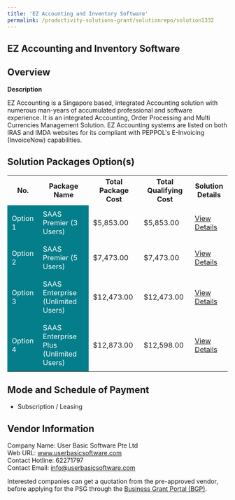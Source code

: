 ```yaml
---
title: 'EZ Accounting and Inventory Software'
permalink: /productivity-solutions-grant/solutionrepo/solution1332
---
```


## EZ Accounting and Inventory Software

## Overview

**Description**

EZ Accounting is a Singapore based, integrated Accounting solution with numerous man-years of accumulated professional and software experience. It is an integrated Accounting, Order Processing and Multi Currencies Management Solution.  EZ Accounting systems are listed on both IRAS and IMDA websites for its compliant with PEPPOL's E-Invoicing (InvoiceNow) capabilities.

## Solution Packages Option(s)

<table>
<tr>
<th><b>No.</b></th>
<th><b>Package Name</b></th>
<th><b>Total Package Cost</b></th>
<th><b>Total Qualifying Cost</b></th>
<th><b>Solution Details</b></th>
</tr>
<tr>
<td style='padding: 10px; background-color: #037E8A; color: #FFFFFF;'>Option 1</td>
<td style='padding: 10px; background-color: #037E8A; color: #FFFFFF;'>SAAS Premier (3 Users)</td>
<td style='padding: 10px;'>$5,853.00</td>
<td style='padding: 10px;'>$5,853.00</td>
<td style='padding: 10px;'><a href='/images/psg/User_Basic_Desensitised_Annex_3_Part_2.pdf' target='_blank'>View Details</a></td>
</tr>
<tr>
<td style='padding: 10px; background-color: #037E8A; color: #FFFFFF;'>Option 2</td>
<td style='padding: 10px; background-color: #037E8A; color: #FFFFFF;'>SAAS Premier (5 Users)</td>
<td style='padding: 10px;'>$7,473.00</td>
<td style='padding: 10px;'>$7,473.00</td>
<td style='padding: 10px;'><a href='/images/psg/User_Basic_Desensitised_Annex_3_Part_3.pdf' target='_blank'>View Details</a></td>
</tr>
<tr>
<td style='padding: 10px; background-color: #037E8A; color: #FFFFFF;'>Option 3</td>
<td style='padding: 10px; background-color: #037E8A; color: #FFFFFF;'>SAAS Enterprise (Unlimited Users)</td>
<td style='padding: 10px;'>$12,473.00</td>
<td style='padding: 10px;'>$12,473.00</td>
<td style='padding: 10px;'><a href='/images/psg/User_Basic_Desensitised_Annex_3_Part_4.pdf' target='_blank'>View Details</a></td>
</tr>
<tr>
<td style='padding: 10px; background-color: #037E8A; color: #FFFFFF;'>Option 4</td>
<td style='padding: 10px; background-color: #037E8A; color: #FFFFFF;'>SAAS Enterprise Plus (Unlimited Users)</td>
<td style='padding: 10px;'>$12,873.00</td>
<td style='padding: 10px;'>$12,598.00</td>
<td style='padding: 10px;'><a href='/images/psg/User_Basic_Desensitised_Annex_3_Part_5.pdf' target='_blank'>View Details</a></td>
</tr>
</table>

## Mode and Schedule of Payment

 - Subscription / Leasing

## Vendor Information

 Company Name: User Basic Software Pte Ltd<br>Web URL: www.userbasicsoftware.com <br>Contact Hotline: 62271797 <br>Contact Email: info@userbasicsoftware.com <br>

Interested companies can get a quotation from the pre-approved vendor, before applying for the PSG through the <a href='https://www.businessgrants.gov.sg/' target='_blank' rel='noopener'>Business Grant Portal (BGP)</a>.

<script src="/jquery/resize-tables.js"></script>
